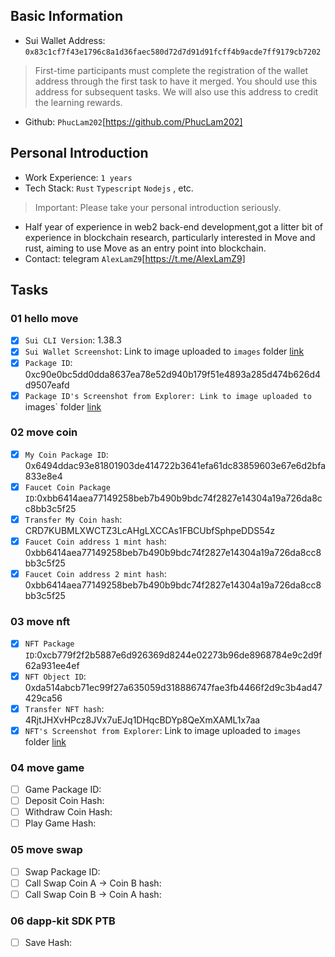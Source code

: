 ## Basic Information
- Sui Wallet Address: `0x83c1cf7f43e1796c8a1d36faec580d72d7d91d91fcff4b9acde7ff9179cb7202`
> First-time participants must complete the registration of the wallet address through the first task to have it merged. You should use this address for subsequent tasks. We will also use this address to credit the learning rewards.
- Github: `PhucLam202`[https://github.com/PhucLam202]

## Personal Introduction
- Work Experience: `1 years`
- Tech Stack: `Rust` `Typescript` `Nodejs` , etc.
> Important: Please take your personal introduction seriously.
- Half year of experience in web2 back-end development,got a litter bit of experience in blockchain research, particularly interested in Move and rust, aiming to use Move as an entry point into blockchain.
- Contact: telegram `AlexLamZ9`[https://t.me/AlexLamZ9]

## Tasks

### 01 hello move
- [x] `Sui CLI Version`: 1.38.3
- [x] `Sui Wallet Screenshot`: Link to image uploaded to `images` folder [link](./images/task1_wallet_address.png)
- [x] `Package ID`: 0xc90e0bc5dd0dda8637ea78e52d940b179f51e4893a285d474b626d4d9507eafd
- [x] `Package ID's Screenshot from Explorer: Link to image uploaded to `images` folder [link](./images/task1_packageId.png)

### 02 move coin
- [x] `My Coin Package ID`: 0x6494ddac93e81801903de414722b3641efa61dc83859603e67e6d2bfa833e8e4
- [x] `Faucet Coin Package ID`:0xbb6414aea77149258beb7b490b9bdc74f2827e14304a19a726da8cc8bb3c5f25
- [x] `Transfer My Coin hash`: CRD7KUBMLXWCTZ3LcAHgLXCCAs1FBCUbfSphpeDDS54z
- [x] `Faucet Coin address 1 mint hash`: 0xbb6414aea77149258beb7b490b9bdc74f2827e14304a19a726da8cc8bb3c5f25
- [x] `Faucet Coin address 2 mint hash`: 0xbb6414aea77149258beb7b490b9bdc74f2827e14304a19a726da8cc8bb3c5f25

### 03 move nft
- [x] `NFT Package ID`:0xcb779f2f2b5887e6d926369d8244e02273b96de8968784e9c2d9f62a931ee4ef
- [x] `NFT Object ID`: 0xda514abcb71ec99f27a635059d318886747fae3fb4466f2d9c3b4ad47429ca56
- [x] `Transfer NFT hash`: 4RjtJHXvHPcz8JVx7uEJq1DHqcBDYp8QeXmXAML1x7aa
- [x] `NFT's Screenshot from Explorer`: Link to image uploaded to `images` folder [link](./images/task3_NFT.png)

### 04 move game
- [ ] Game Package ID:
- [ ] Deposit Coin Hash:
- [ ] Withdraw Coin Hash:
- [ ] Play Game Hash:

### 05 move swap
- [ ] Swap Package ID:
- [ ] Call Swap Coin A -> Coin B hash:
- [ ] Call Swap Coin B -> Coin A hash:

### 06 dapp-kit SDK PTB
- [ ] Save Hash:
